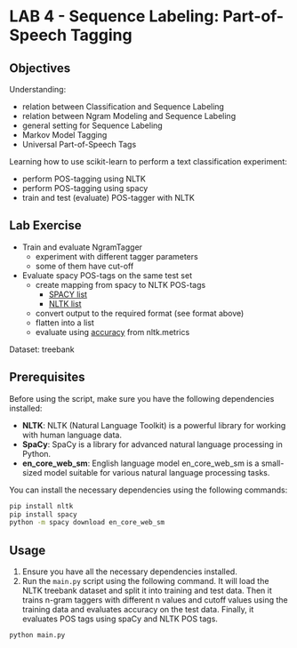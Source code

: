 # LAB 4 - Sequence Labeling: Part-of-Speech Tagging

## Objectives
Understanding:
- relation between Classification and Sequence Labeling
- relation between Ngram Modeling and Sequence Labeling
- general setting for Sequence Labeling
- Markov Model Tagging
- Universal Part-of-Speech Tags

Learning how to use scikit-learn to perform a text classification experiment:
- perform POS-tagging using NLTK
- perform POS-tagging using spacy
- train and test (evaluate) POS-tagger with NLTK

## Lab Exercise
- Train and evaluate NgramTagger
  - experiment with different tagger parameters
  - some of them have cut-off
- Evaluate spacy POS-tags on the same test set
  - create mapping from spacy to NLTK POS-tags
    - [SPACY list](https://universaldependencies.org/u/pos/index.html)
    - [NLTK list](https://github.com/slavpetrov/universal-pos-tags)
  - convert output to the required format (see format above)
  - flatten into a list
  - evaluate using [accuracy](https://www.nltk.org/_modules/nltk/metrics/scores.html#accuracy) from nltk.metrics

Dataset: treebank

## Prerequisites
Before using the script, make sure you have the following dependencies installed:
- **NLTK**: NLTK (Natural Language Toolkit) is a powerful library for working with human language data.
- **SpaCy**: SpaCy is a library for advanced natural language processing in Python.
- **en_core_web_sm**: English language model en_core_web_sm is a small-sized model suitable for various natural language processing tasks.

You can install the necessary dependencies using the following commands:
```bash
pip install nltk
pip install spacy
python -m spacy download en_core_web_sm
```

## Usage
1. Ensure you have all the necessary dependencies installed.
2. Run the `main.py` script using the following command. It will load the NLTK treebank dataset and split it into training and test data. Then it trains n-gram taggers with different n values and cutoff values using the training data and evaluates accuracy on the test data. Finally, it evaluates POS tags using spaCy and NLTK POS tags.
```bash
python main.py
```
